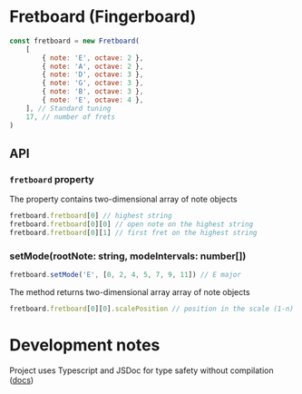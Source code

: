 # Fretboard (Fingerboard)

```js
const fretboard = new Fretboard(
    [
        { note: 'E', octave: 2 },
        { note: 'A', octave: 2 },
        { note: 'D', octave: 3 },
        { note: 'G', octave: 3 },
        { note: 'B', octave: 3 },
        { note: 'E', octave: 4 },
    ], // Standard tuning
    17, // number of frets
)
```

## API

### `fretboard` property

The property contains two-dimensional array of note objects

```js
fretboard.fretboard[0] // highest string
fretboard.fretboard[0][0] // open note on the highest string
fretboard.fretboard[0][1] // first fret on the highest string
```

### setMode(rootNote: string, modeIntervals: number[])

```js
fretboard.setMode('E', [0, 2, 4, 5, 7, 9, 11]) // E major
```

The method returns two-dimensional array array of note objects

```js
fretboard.fretboard[0][0].scalePosition // position in the scale (1-n) or null if the note is not in the scale
```

# Development notes

Project uses Typescript and JSDoc for type safety without compilation ([docs](https://www.typescriptlang.org/docs/handbook/jsdoc-supported-types.html))
